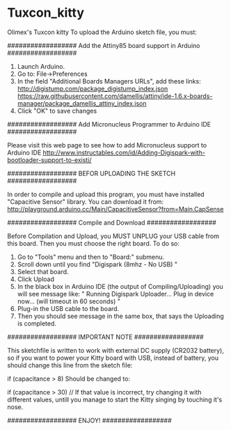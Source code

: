 # Tuxcon_kitty
Olimex's Tuxcon kitty
To upload the Arduino sketch file, you must:

################## Add the Attiny85 board support in Arduino ##################

1. Launch Arduino.
2. Go to:  File->Preferences
3. In the field "Additional Boards Managers URLs", add these links:
http://digistump.com/package_digistump_index.json
https://raw.githubusercontent.com/damellis/attiny/ide-1.6.x-boards-manager/package_damellis_attiny_index.json
4. Click "OK" to save changes


################## Add Micronucleus Programmer to Arduino IDE ##################

Please visit this web page to see how to add Micronucleus support to Arduino IDE
http://www.instructables.com/id/Adding-Digispark-with-bootloader-support-to-existi/

################## BEFOR UPLOADING THE SKETCH ##################

In order to compile and upload this program, you must have installed "Capacitive Sensor" library.
You can download it from:
http://playground.arduino.cc/Main/CapacitiveSensor?from=Main.CapSense

################## Compile and Download ##################

Before Compilation and Upload, you MUST UNPLUG your USB cable from this board.
Then you must choose the right board. To do so:

1. Go to  "Tools" menu and then to "Board:" submenu.
2. Scroll down until you find "Digispark (8mhz - No USB) "
3. Select that board.
4. Click Upload
5. In the black box in Arduino IDE (the output of Compiling/Uploading) you will see message like:
" Running Digispark Uploader...
  Plug in device now... (will timeout in 60 seconds) "
5. Plug-in the USB cable to the board.
6. Then you should see message in the same box, that says the Uploading is completed.

################## IMPORTANT NOTE ##################

This sketchfile is written to work with external DC supply (CR2032 battery), so if you want to 
power your Kitty board with USB, instead of battery, you should change this line from the sketch file:

 if (capacitance > 8)
Should be changed to:

 if (capacitance > 30) // If that value is incorrect, try changing it with different values, untill you manage to
start the Kitty singing by touching it's nose.

################## ENJOY! ##################


